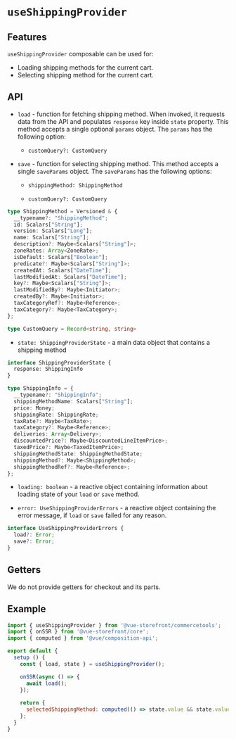# `useShippingProvider`

## Features

`useShippingProvider` composable can be used for:

* Loading shipping methods for the current cart.
* Selecting shipping method for the current cart.

## API

- `load` - function for fetching shipping method. When invoked, it requests data from the API and populates `response` key inside `state` property. This method accepts a single optional `params` object. The `params` has the following option:

    - `customQuery?: CustomQuery`

- `save` - function for selecting shipping method. This method accepts a single `saveParams` object. The `saveParams` has the following options:

    - `shippingMethod: ShippingMethod`

    - `customQuery?: CustomQuery`

```ts
type ShippingMethod = Versioned & {
  __typename?: "ShippingMethod";
  id: Scalars["String"];
  version: Scalars["Long"];
  name: Scalars["String"];
  description?: Maybe<Scalars["String"]>;
  zoneRates: Array<ZoneRate>;
  isDefault: Scalars["Boolean"];
  predicate?: Maybe<Scalars["String"]>;
  createdAt: Scalars["DateTime"];
  lastModifiedAt: Scalars["DateTime"];
  key?: Maybe<Scalars["String"]>;
  lastModifiedBy?: Maybe<Initiator>;
  createdBy?: Maybe<Initiator>;
  taxCategoryRef?: Maybe<Reference>;
  taxCategory?: Maybe<TaxCategory>;
};

type CustomQuery = Record<string, string>
```
- `state: ShippingProviderState` - a main data object that contains a shipping method
```ts
interface ShippingProviderState {
  response: ShippingInfo
}

type ShippingInfo = {
  __typename?: "ShippingInfo";
  shippingMethodName: Scalars["String"];
  price: Money;
  shippingRate: ShippingRate;
  taxRate?: Maybe<TaxRate>;
  taxCategory?: Maybe<Reference>;
  deliveries: Array<Delivery>;
  discountedPrice?: Maybe<DiscountedLineItemPrice>;
  taxedPrice?: Maybe<TaxedItemPrice>;
  shippingMethodState: ShippingMethodState;
  shippingMethod?: Maybe<ShippingMethod>;
  shippingMethodRef?: Maybe<Reference>;
};
```

- `loading: boolean` - a reactive object containing information about loading state of your `load` or `save` method.

- `error: UseShippingProviderErrors` - a reactive object containing the error message, if `load` or `save` failed for any reason.

```ts
interface UseShippingProviderErrors {
  load?: Error;
  save?: Error;
}
```

## Getters

We do not provide getters for checkout and its parts.

## Example

```js
import { useShippingProvider } from '@vue-storefront/commercetools';
import { onSSR } from '@vue-storefront/core';
import { computed } from '@vue/composition-api';

export default {
  setup () {
    const { load, state } = useShippingProvider();

    onSSR(async () => {
      await load();
    });
    
    return {
      selectedShippingMethod: computed(() => state.value && state.value.response)
    };
  }
}
```
